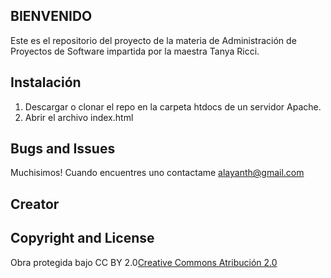 ## BIENVENIDO
Este es el repositorio del proyecto de la materia de Administración de Proyectos de Software impartida por la maestra Tanya Ricci.

## Instalación

1. Descargar o clonar el repo en la carpeta htdocs de un servidor Apache.
2. Abrir el archivo index.html


## Bugs and Issues
Muchisimos!
Cuando encuentres uno contactame alayanth@gmail.com



## Creator


## Copyright and License

Obra protegida bajo CC BY 2.0[Creative Commons Atribución 2.0](https://creativecommons.org/licenses/by/2.0/) 